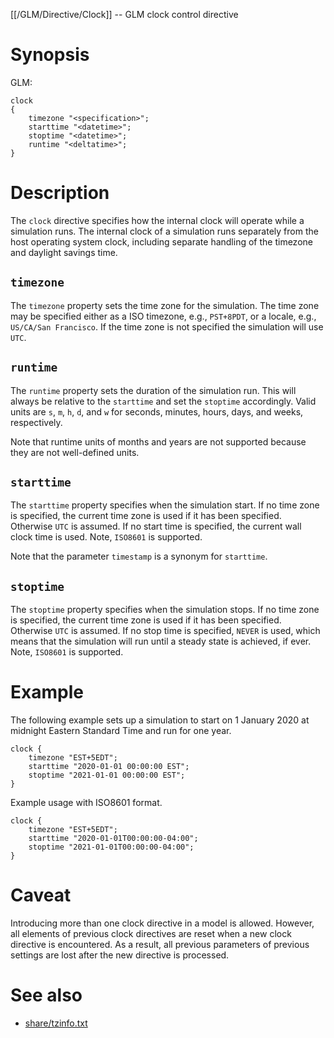 [[/GLM/Directive/Clock]] -- GLM clock control directive

# Synopsis

GLM:

~~~
clock
{
    timezone "<specification>";
    starttime "<datetime>";
    stoptime "<datetime>";
    runtime "<deltatime>";
}
~~~

# Description

The `clock` directive specifies how the internal clock will operate while a simulation runs.  The internal clock of a simulation runs separately from the host operating system clock, including separate handling of the timezone and daylight savings time.

## `timezone`

The `timezone` property sets the time zone for the simulation.  The time zone may be specified either as a ISO timezone, e.g., `PST+8PDT`, or a locale, e.g., `US/CA/San Francisco`.  If the time zone is not specified the simulation will use `UTC`.

## `runtime`

The `runtime` property sets the duration of the simulation run.  This will always be relative to the `starttime` and set the `stoptime` accordingly.  Valid units are `s`, `m`, `h`, `d`, and `w` for seconds, minutes, hours, days, and weeks, respectively.

Note that runtime units of months and years are not supported because they are not well-defined units.

## `starttime`

The `starttime` property specifies when the simulation start.  If no time zone is specified, the current time zone is used if it has been specified. Otherwise `UTC` is assumed. If no start time is specified, the current wall clock time is used. Note, `ISO8601` is supported.  

Note that the parameter `timestamp` is a synonym for `starttime`.

## `stoptime`

The `stoptime` property specifies when the simulation stops.  If no time zone is specified, the current time zone is used if it has been specified. Otherwise `UTC` is assumed. If no stop time is specified, `NEVER` is used, which means that the simulation will run until a steady state is achieved, if ever. Note, `ISO8601` is supported.

# Example

The following example sets up a simulation to start on 1 January 2020 at midnight Eastern Standard Time and run for one year.

~~~
clock {
    timezone "EST+5EDT";
    starttime "2020-01-01 00:00:00 EST";
    stoptime "2021-01-01 00:00:00 EST";
}
~~~

Example usage with ISO8601 format.
~~~
clock {
    timezone "EST+5EDT";
    starttime "2020-01-01T00:00:00-04:00";
    stoptime "2021-01-01T00:00:00-04:00";
}
~~~

# Caveat

Introducing more than one clock directive in a model is allowed. However, all elements of previous clock directives are reset when a new clock directive is encountered.  As a result, all previous parameters of previous settings are lost after the new directive is processed.

# See also

* [share/tzinfo.txt](https://github.com/slacgismo/gridlabd/blob/master/gldcore/tzinfo.txt)
